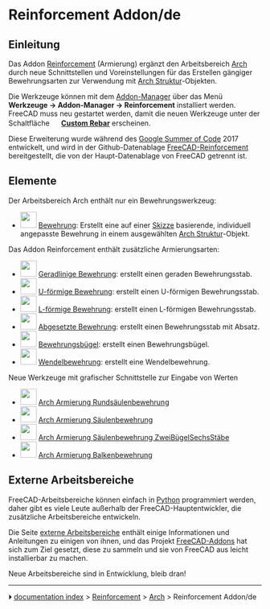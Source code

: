 # Reinforcement Addon/de
## Einleitung

Das Addon [Reinforcement](Reinforcement_Addon/de.md) (Armierung) ergänzt den Arbeitsbereich [Arch](Arch_Workbench/de.md) durch neue Schnittstellen und Voreinstellungen für das Erstellen gängiger Bewehrungsarten zur Verwendung mit [Arch Struktur](Arch_Structure/de.md)-Objekten.

Die Werkzeuge können mit dem [Addon-Manager](Std_AddonMgr/de.md) über das Menü **Werkzeuge → Addon-Manager → Reinforcement** installiert werden. FreeCAD muss neu gestartet werden, damit die neuen Werkzeuge unter der Schaltfläche **<img src="images/Arch_Rebar.svg" width=16px>  [Custom Rebar](Arch_Rebar/de.md)** erscheinen.

Diese Erweiterung wurde während des [Google Summer of Code](Google_Summer_of_Code.md) 2017 entwickelt, und wird in der Github-Datenablage [FreeCAD-Reinforcement](https://github.com/amrit3701/FreeCAD-Reinforcement) bereitgestellt, die von der Haupt-Datenablage von FreeCAD getrennt ist.



## Elemente

Der Arbeitsbereich Arch enthält nur ein Bewehrungswerkzeug:

-   <img alt="" src=images/Arch_Rebar.svg  style="width:32px;"> [Bewehrung](Arch_Rebar/de.md): Erstellt eine auf einer [Skizze](Sketcher_Workbench/de.md) basierende, individuell angepasste Bewehrung in einem ausgewählten [Arch Struktur](Arch_Structure/de.md)-Objekt.

Das Addon Reinforcement enthält zusätzliche Armierungsarten:

-   <img alt="" src=images/Arch_Rebar_Straight.svg  style="width:32px;"> [Geradlinige Bewehrung](Arch_Rebar_Straight/de.md): erstellt einen geraden Bewehrungsstab.
-   <img alt="" src=images/Arch_Rebar_UShape.svg  style="width:32px;"> [U-förmige Bewehrung](Arch_Rebar_UShape/de.md): erstellt einen U-förmigen Bewehrungsstab.
-   <img alt="" src=images/Arch_Rebar_LShape.svg  style="width:32px;"> [L-förmige Bewehrung](Arch_Rebar_LShape/de.md): erstellt einen L-förmigen Bewehrungsstab.
-   <img alt="" src=images/Arch_Rebar_BentShape.svg  style="width:32px;"> [Abgesetzte Bewehrung](Arch_Rebar_BentShape/de.md): erstellt einen Bewehrungsstab mit Absatz.
-   <img alt="" src=images/Arch_Rebar_Stirrup.svg  style="width:32px;"> [Bewehrungsbügel](Arch_Rebar_Stirrup/de.md): erstellt einen Bewehrungsbügel.
-   <img alt="" src=images/Arch_Rebar_Helical.svg  style="width:32px;"> [Wendelbewehrung](Arch_Rebar_Helical/de.md): erstellt eine Wendelbewehrung.

Neue Werkzeuge mit grafischer Schnittstelle zur Eingabe von Werten

-   <img alt="" src=images/Arch_Rebar_ColumnReinforcement.svg  style="width:32px;"> [Arch Armierung Rundsäulenbewehrung](Arch_Rebar_Circular_ColumnReinforcement/de.md)
-   <img alt="" src=images/Arch_Rebar_ColumnReinforcement.svg  style="width:32px;"> [Arch Armierung Säulenbewehrung](Arch_Rebar_ColumnReinforcement/de.md)
-   <img alt="" src=images/Arch_Rebar_ColumnReinforcement.svg  style="width:32px;"> [Arch Armierung Säulenbewehrung ZweiBügelSechsStäbe](Arch_Rebar_ColumnReinforcement_TwoTiesSixRebars/de.md)
-   <img alt="" src=images/Arch_Rebar_BeamReinforcement.svg  style="width:32px;"> [Arch Armierung Balkenbewehrung](Arch_Rebar_BeamReinforcement/de.md)



## Externe Arbeitsbereiche 

FreeCAD-Arbeitsbereiche können einfach in [Python](Python/de.md) programmiert werden, daher gibt es viele Leute außerhalb der FreeCAD-Hauptentwickler, die zusätzliche Arbeitsbereiche entwickeln.

Die Seite [externe Arbeitsbereiche](external_workbenches/de.md) enthält einige Informationen und Anleitungen zu einigen von ihnen, und das Projekt [FreeCAD-Addons](https://github.com/FreeCAD/FreeCAD-addons) hat sich zum Ziel gesetzt, diese zu sammeln und sie von FreeCAD aus leicht installierbar zu machen.

Neue Arbeitsbereiche sind in Entwicklung, bleib dran!



---
⏵ [documentation index](../README.md) > [Reinforcement](Category_Reinforcement.md) > [Arch](Category_Arch.md) > Reinforcement Addon/de
